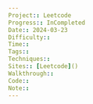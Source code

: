 ```yaml
---
Project:: Leetcode
Progress:: InCompleted
Date:: 2024-03-23
Difficulty:: 
Time:: 
Tags:: 
Techniques:: 
Sites:: [Leetcode]()
Walkthrough:: 
Code:: 
Note:: 
---
```

